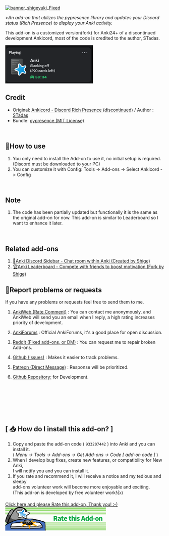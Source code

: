 [![banner_shigeyuki_Fixed](https://github.com/shigeyukey/Pokemanki-Gold/assets/124401518/8408c164-e95c-4e40-98c1-393b03e04bcb)](http://patreon.com/Shigeyuki)   <br>

\>*An add-on that utilizes the pypresence library and updates your Discord status (Rich Presence) to display your Anki activity.*

This add-on is a customized version(fork) for Anki24+ of a discontinued development Ankicord, most of the code is credited to the author, STadas.

![alt text](images/Ankicord/01.png)

## Credit
* Original: [Ankicord - Discord Rich Presence (discontinued)](https://github.com/STadas/Ankicord/) / Author : [STadas](https://github.com/STadas)
* Bundle: [pypresence (MIT License)](https://github.com/qwertyquerty/pypresence)
<br>

## 📖How to use
 1. You only need to install the Add-on to use it, no initial setup is required. (Discord must be downloaded to your PC)
 1. You can customize it with Config: Tools -> Add-ons -> Select Ankicord -> Config

<br>

## Note
 1. The code has been partially updated but functionally it is the same as the original add-on for now. This add-on is similar to Leaderboard so I want to enhance it later.

<br>

## Related add-ons
 1. [📱Anki Discord Sidebar - Chat room within Anki (Created by Shige)](https://ankiweb.net/shared/info/33855257)
 1. [🏆Anki Leaderboard - Compete with friends to boost motivation (Fork by Shige)](https://ankiweb.net/shared/info/175794613)




## 🚨Report problems or requests

If you have any problems or requests feel free to send them to me.

  1. <a href="https://ankiweb.net/shared/review/933207442" target="_blank">AnkiWeb (Rate Comment)</a> : You can contact me anonymously, and AnkiWeb will send you an email when I reply, a high rating increases priority of development.
  2. <a href="https://forums.ankiweb.net/t/simple-fix-of-broken-add-ons-for-the-latest-anki-by-shige/41650" target="_blank">AnkiForums</a> : Official AnkiForums, it's a good place for open discussion.
  3. <a href="https://www.reddit.com/r/Anki/comments/1b0eybn/simple_fix_of_broken_addons_for_the_latest_anki/" target="_blank">Reddit (Fixed add-ons, or DM)</a> : You can request me to repair broken Add-ons.
  4. <a href="https://github.com/shigeyukey/my_addons/issues" target="_blank">Github (Issues)</a> : Makes it easier to track problems.
  5. <a href="https://www.patreon.com/Shigeyuki" target="_blank">Patreon (Direct Message)</a> : Response will be prioritized.

  6. <a href="https://github.com/shigeyukey/Ankicord" target="_blank">Github Repository:</a> for Development.

<br><br>




<br>
<br>
<br>


## \[ 📥 How do I install this add-on? ]
1. Copy and paste the add-on code ( `933207442` )  into Anki and you can install it.<br>
    ( *Menu -> Tools -> Add-ons -> Get Add-ons -> Code \[ add-on code ]* )
2. When I develop bug fixes, create new features, or compatibility for New Anki,<br>
 I will notify you and you can install it.
3. If you rate and recommend it, I will receive a notice and my tedious and sleepy<br>
 add-ons volunteer work will become more enjoyable and exciting. <br>
 (This add-on is developed by free volunteer work!👍️)

[Click here and please Rate this add-on, Thank you! :-) <br>
 ![Please rate this](https://raw.githubusercontent.com/shigeyukey/my_addons/main/media_files/rate_this.gif)](https://ankiweb.net/shared/review/933207442)

